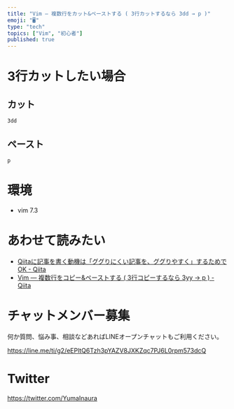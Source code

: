 ```yaml
---
title: "Vim — 複数行をカット&ペーストする ( 3行カットするなら 3dd → p )"
emoji: "🖥"
type: "tech"
topics: ["Vim", "初心者"]
published: true
---
```


# 3行カットしたい場合

## カット

```
3dd
```

## ペースト

```
p
```

# 環境

- vim 7.3

# あわせて読みたい

- [Qiitaに記事を書く動機は「ググりにくい記事を、ググりやすく」するためでOK - Qiita](https://qiita.com/YumaInaura/items/e83df9a45836f7b2929b)
- [Vim — 複数行をコピー&ペーストする ( 3行コピーするなら 3yy → p ) - Qiita](https://qiita.com/YumaInaura/items/6334afed820774a28cb1)








<!-- Update From Qiita API -->

# チャットメンバー募集


何か質問、悩み事、相談などあればLINEオープンチャットもご利用ください。

https://line.me/ti/g2/eEPltQ6Tzh3pYAZV8JXKZqc7PJ6L0rpm573dcQ





# Twitter


https://twitter.com/YumaInaura


<!-- Update From Qiita API -->


